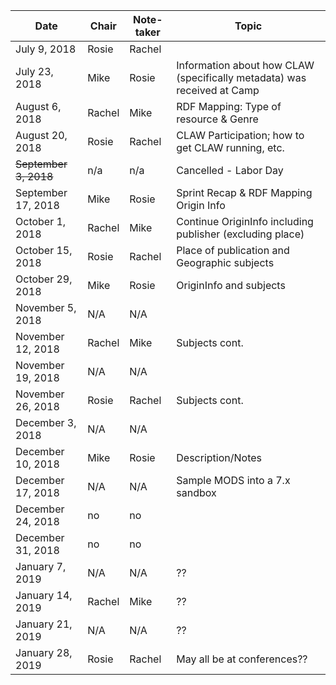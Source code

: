 |Date | Chair | Note-taker | Topic |
|---|---|---|---|
|July 9, 2018|Rosie|Rachel||
|July 23, 2018|Mike|Rosie|Information about how CLAW  (specifically metadata) was received at Camp|
|August 6, 2018|Rachel|Mike|RDF Mapping: Type of resource & Genre|
|August 20, 2018|Rosie|Rachel|CLAW Participation; how to get CLAW running, etc.|
|~~September 3, 2018~~|n/a|n/a|Cancelled - Labor Day|
|September 17, 2018|Mike|Rosie|Sprint Recap & RDF Mapping Origin Info|
|October 1, 2018|Rachel|Mike|Continue OriginInfo including publisher (excluding place)|
|October 15, 2018|Rosie|Rachel|Place of publication and Geographic subjects|
|October 29, 2018|Mike|Rosie|OriginInfo and subjects|
|November 5, 2018|N/A|N/A|
|November 12, 2018|Rachel|Mike|Subjects cont.|
|November 19, 2018|N/A|N/A|
|November 26, 2018|Rosie|Rachel|Subjects cont.|
|December 3, 2018|N/A|N/A|
|December 10, 2018|Mike|Rosie|Description/Notes|
|December 17, 2018|N/A|N/A|Sample MODS into a 7.x sandbox|
|December 24, 2018|no|no|
|December 31, 2018|no|no|
|January 7, 2019|N/A|N/A|??|
|January 14, 2019|Rachel|Mike|??|
|January 21, 2019|N/A|N/A|??|
|January 28, 2019|Rosie|Rachel|May all be at conferences??|

